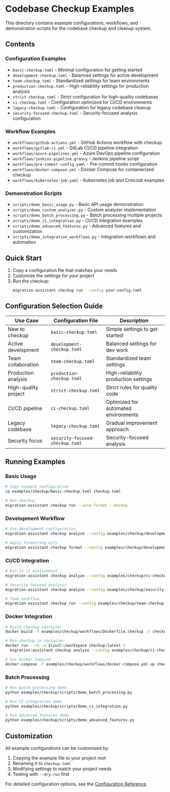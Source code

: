 # Codebase Checkup Examples

This directory contains example configurations, workflows, and demonstration scripts for the codebase checkup and cleanup system.

## Contents

### Configuration Examples
- `basic-checkup.toml` - Minimal configuration for getting started
- `development-checkup.toml` - Balanced settings for active development
- `team-checkup.toml` - Standardized settings for team environments
- `production-checkup.toml` - High-reliability settings for production analysis
- `strict-checkup.toml` - Strict configuration for high-quality codebases
- `ci-checkup.toml` - Configuration optimized for CI/CD environments
- `legacy-checkup.toml` - Configuration for legacy codebase cleanup
- `security-focused-checkup.toml` - Security-focused analysis configuration

### Workflow Examples
- `workflows/github-actions.yml` - GitHub Actions workflow with checkup
- `workflows/gitlab-ci.yml` - GitLab CI/CD pipeline integration
- `workflows/azure-pipelines.yml` - Azure DevOps pipeline configuration
- `workflows/jenkins-pipeline.groovy` - Jenkins pipeline script
- `workflows/pre-commit-config.yaml` - Pre-commit hooks configuration
- `workflows/docker-compose.yml` - Docker Compose for containerized checkup
- `workflows/kubernetes-job.yaml` - Kubernetes job and CronJob examples

### Demonstration Scripts
- `scripts/demo_basic_usage.py` - Basic API usage demonstration
- `scripts/demo_custom_analyzer.py` - Custom analyzer implementation
- `scripts/demo_batch_processing.py` - Batch processing multiple projects
- `scripts/demo_ci_integration.py` - CI/CD integration examples
- `scripts/demo_advanced_features.py` - Advanced features and customization
- `scripts/demo_integration_workflows.py` - Integration workflows and automation

## Quick Start

1. Copy a configuration file that matches your needs
2. Customize the settings for your project
3. Run the checkup:
   ```bash
   migration-assistant checkup run --config your-config.toml
   ```

## Configuration Selection Guide

| Use Case | Configuration File | Description |
|----------|-------------------|-------------|
| New to checkup | `basic-checkup.toml` | Simple settings to get started |
| Active development | `development-checkup.toml` | Balanced settings for dev work |
| Team collaboration | `team-checkup.toml` | Standardized team settings |
| Production analysis | `production-checkup.toml` | High-reliability production settings |
| High-quality project | `strict-checkup.toml` | Strict rules for quality code |
| CI/CD pipeline | `ci-checkup.toml` | Optimized for automated environments |
| Legacy codebase | `legacy-checkup.toml` | Gradual improvement approach |
| Security focus | `security-focused-checkup.toml` | Security-focused analysis |

## Running Examples

### Basic Usage
```bash
# Copy example configuration
cp examples/checkup/basic-checkup.toml checkup.toml

# Run checkup
migration-assistant checkup run --auto-format --backup
```

### Development Workflow
```bash
# Use development configuration
migration-assistant checkup analyze --config examples/checkup/development-checkup.toml

# Apply formatting only
migration-assistant checkup format --config examples/checkup/development-checkup.toml
```

### CI/CD Integration
```bash
# Run in CI environment
migration-assistant checkup analyze --config examples/checkup/ci-checkup.toml --quiet --report-json

# Security-focused analysis
migration-assistant checkup analyze --config examples/checkup/security-focused-checkup.toml --report-json

# Team workflow
migration-assistant checkup run --config examples/checkup/team-checkup.toml --backup --report-html
```

### Docker Integration
```bash
# Build checkup container
docker build -f examples/checkup/workflows/Dockerfile.checkup -t checkup:latest .

# Run checkup in container
docker run --rm -v $(pwd):/workspace checkup:latest \
  migration-assistant checkup analyze --config examples/checkup/ci-checkup.toml

# Use Docker Compose
docker-compose -f examples/checkup/workflows/docker-compose.yml up checkup
```

### Batch Processing
```bash
# Run batch processing demo
python examples/checkup/scripts/demo_batch_processing.py

# Run CI integration demo
python examples/checkup/scripts/demo_ci_integration.py

# Run advanced features demo
python examples/checkup/scripts/demo_advanced_features.py
```

## Customization

All example configurations can be customized by:

1. Copying the example file to your project root
2. Renaming it to `checkup.toml`
3. Modifying settings to match your project needs
4. Testing with `--dry-run` first

For detailed configuration options, see the [Configuration Reference](../../docs/advanced/checkup-configuration.md).